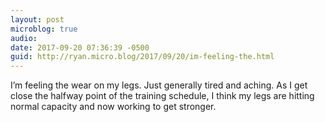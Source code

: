 ```yaml
---
layout: post
microblog: true
audio: 
date: 2017-09-20 07:36:39 -0500
guid: http://ryan.micro.blog/2017/09/20/im-feeling-the.html
---
```

I’m feeling the wear on my legs. Just generally tired and aching. As I get close the halfway point of the training schedule, I think my legs are hitting normal capacity and now working to get stronger. 
